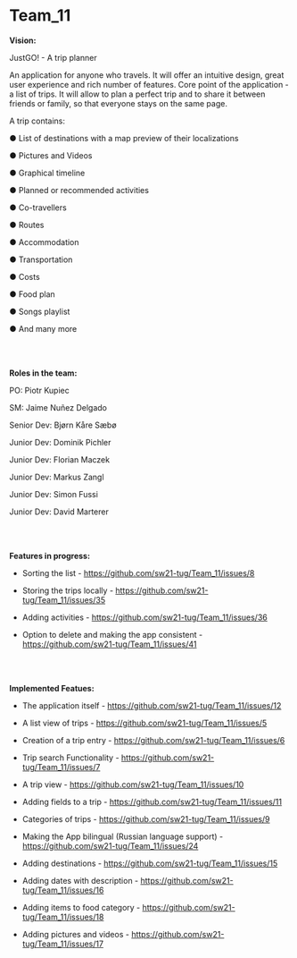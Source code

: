 # Team_11

**Vision:**

JustGO! - A trip planner

An application for anyone who travels.
It will offer an intuitive design, great user experience and rich number of features.
Core point of the application - a list of trips.
It will allow to plan a perfect trip and to share it between friends or family, so that everyone stays on the same page.

A trip contains:

● List of destinations with a map preview of their localizations

● Pictures and Videos

● Graphical timeline

● Planned or recommended activities

● Co-travellers

● Routes

● Accommodation

● Transportation

● Costs

● Food plan

● Songs playlist

● And many more

<br />
<br />

**Roles in the team:**

PO: Piotr Kupiec

SM: Jaime Nuñez Delgado

Senior Dev: Bjørn Kåre Sæbø

Junior Dev: Dominik Pichler

Junior Dev: Florian Maczek

Junior Dev: Markus Zangl

Junior Dev: Simon Fussi

Junior Dev: David Marterer

<br />
<br />

**Features in progress:**

- Sorting the list - https://github.com/sw21-tug/Team_11/issues/8

- Storing the trips locally - https://github.com/sw21-tug/Team_11/issues/35

- Adding activities - https://github.com/sw21-tug/Team_11/issues/36

- Option to delete and making the app consistent - https://github.com/sw21-tug/Team_11/issues/41

<br />
<br />

**Implemented Featues:**

- The application itself - https://github.com/sw21-tug/Team_11/issues/12

- A list view of trips - https://github.com/sw21-tug/Team_11/issues/5

- Creation of a trip entry - https://github.com/sw21-tug/Team_11/issues/6

- Trip search Functionality - https://github.com/sw21-tug/Team_11/issues/7

- A trip view - https://github.com/sw21-tug/Team_11/issues/10

- Adding fields to a trip - https://github.com/sw21-tug/Team_11/issues/11

- Categories of trips - https://github.com/sw21-tug/Team_11/issues/9

- Making the App bilingual (Russian language support) - https://github.com/sw21-tug/Team_11/issues/24

- Adding destinations - https://github.com/sw21-tug/Team_11/issues/15

- Adding dates with description - https://github.com/sw21-tug/Team_11/issues/16

- Adding items to food category - https://github.com/sw21-tug/Team_11/issues/18

- Adding pictures and videos - https://github.com/sw21-tug/Team_11/issues/17
